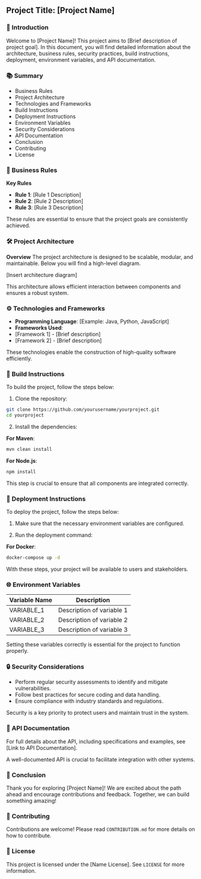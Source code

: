 ## Project Title: [Project Name]

### 🚀 Introduction
Welcome to [Project Name]! This project aims to [Brief description of project goal]. In this document, you will find detailed information about the architecture, business rules, security practices, build instructions, deployment, environment variables, and API documentation.

### 📚 Summary
- Business Rules
- Project Architecture
- Technologies and Frameworks
- Build Instructions
- Deployment Instructions
- Environment Variables
- Security Considerations
- API Documentation
- Conclusion
- Contributing
- License

### 📜 Business Rules
**Key Rules**
- **Rule 1**: [Rule 1 Description]
- **Rule 2**: [Rule 2 Description]
- **Rule 3**: [Rule 3 Description]

These rules are essential to ensure that the project goals are consistently achieved.

### 🛠️ Project Architecture
**Overview**
The project architecture is designed to be scalable, modular, and maintainable. Below you will find a high-level diagram.

[Insert architecture diagram]

This architecture allows efficient interaction between components and ensures a robust system.

### ⚙️ Technologies and Frameworks
- **Programming Language**: [Example: Java, Python, JavaScript]
- **Frameworks Used**:
- [Framework 1] - [Brief description]
- [Framework 2] - [Brief description]

These technologies enable the construction of high-quality software efficiently.

### 🔨 Build Instructions
To build the project, follow the steps below:

1. Clone the repository:

```bash
git clone https://github.com/yourusername/yourproject.git
cd yourproject
```

2. Install the dependencies:

**For Maven**:
```bash
mvn clean install
```

**For Node.js**:
```bash
npm install
```

This step is crucial to ensure that all components are integrated correctly.

### 🚀 Deployment Instructions
To deploy the project, follow the steps below:

1. Make sure that the necessary environment variables are configured.

2. Run the deployment command:

**For Docker**:
```bash
docker-compose up -d
```

With these steps, your project will be available to users and stakeholders.

### 🌐 Environment Variables
| Variable Name | Description |
|-------------------|------------------------------|
| VARIABLE_1 | Description of variable 1 |
| VARIABLE_2 | Description of variable 2 |
| VARIABLE_3 | Description of variable 3 |

Setting these variables correctly is essential for the project to function properly.

### 🔒 Security Considerations
- Perform regular security assessments to identify and mitigate vulnerabilities.
- Follow best practices for secure coding and data handling.
- Ensure compliance with industry standards and regulations.

Security is a key priority to protect users and maintain trust in the system.

### 📼 API Documentation
For full details about the API, including specifications and examples, see [Link to API Documentation].

A well-documented API is crucial to facilitate integration with other systems.

### 🎉 Conclusion
Thank you for exploring [Project Name]! We are excited about the path ahead and encourage contributions and feedback. Together, we can build something amazing!

### 🤝 Contributing
Contributions are welcome! Please read `CONTRIBUTION.md` for more details on how to contribute.

### 📜 License
This project is licensed under the [Name License]. See `LICENSE` for more information.